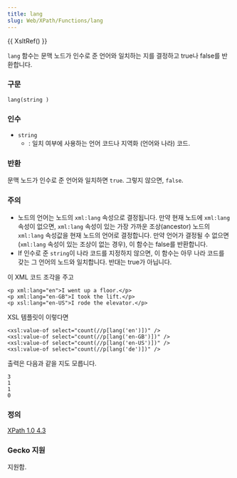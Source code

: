```yaml
---
title: lang
slug: Web/XPath/Functions/lang
---
```


{{ XsltRef() }}

`lang` 함수는 문맥 노드가 인수로 준 언어와 일치하는 지를 결정하고 true나 false를 반환합니다.

### 구문

```
lang(string )
```

### 인수

- `string`
  - : 일치 여부에 사용하는 언어 코드나 지역화 (언어와 나라) 코드.

### 반환

문맥 노드가 인수로 준 언어와 일치하면 `true`. 그렇지 않으면, `false`.

### 주의

- 노드의 언어는 노드의 `xml:lang` 속성으로 결정됩니다. 만약 현재 노드에 `xml:lang` 속성이 없으면, `xml:lang` 속성이 있는 가장 가까운 조상(ancestor) 노드의 `xml:lang` 속성값을 현재 노드의 언어로 결정합니다. 만약 언어가 결정될 수 없으면 (`xml:lang` 속성이 있는 조상이 없는 경우), 이 함수는 false를 반환합니다.
- If 인수로 준 `string`이 나라 코드를 지정하지 않으면, 이 함수는 아무 나라 코드를 갖는 그 언어의 노드와 일치합니다. 반대는 true가 아닙니다.

이 XML 코드 조각을 주고

```
<p xml:lang="en">I went up a floor.</p>
<p xml:lang="en-GB">I took the lift.</p>
<p xsl:lang="en-US">I rode the elevator.</p>
```

XSL 템플릿이 이렇다면

```
<xsl:value-of select="count(//p[lang('en')])" />
<xsl:value-of select="count(//p[lang('en-GB')])" />
<xsl:value-of select="count(//p[lang('en-US')])" />
<xsl:value-of select="count(//p[lang('de')])" />
```

출력은 다음과 같을 지도 모릅니다.

```
3
1
1
0
```

### 정의

[XPath 1.0 4.3](http://www.w3.org/TR/xpath#function-lang)

### Gecko 지원

지원함.
